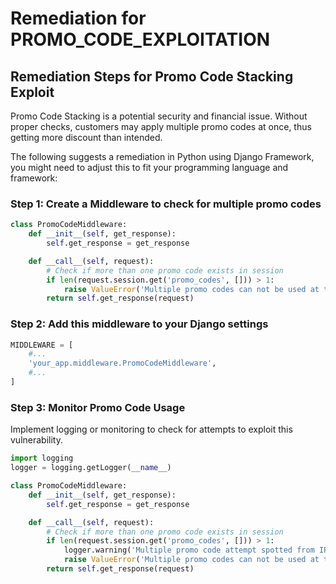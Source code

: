 # Remediation for PROMO_CODE_EXPLOITATION

## Remediation Steps for Promo Code Stacking Exploit

Promo Code Stacking is a potential security and financial issue. Without proper checks, customers may apply multiple promo codes at once, thus getting more discount than intended.

The following suggests a remediation in Python using Django Framework, you might need to adjust this to fit your programming language and framework:

### Step 1: Create a Middleware to check for multiple promo codes

```python
class PromoCodeMiddleware:
    def __init__(self, get_response):
        self.get_response = get_response

    def __call__(self, request):
        # Check if more than one promo code exists in session
        if len(request.session.get('promo_codes', [])) > 1:
            raise ValueError('Multiple promo codes can not be used at the same time. Please remove extra promo codes.')
        return self.get_response(request)
```

### Step 2: Add this middleware to your Django settings

```python
MIDDLEWARE = [
    #...
    'your_app.middleware.PromoCodeMiddleware',
    #...
]
```

### Step 3: Monitor Promo Code Usage

Implement logging or monitoring to check for attempts to exploit this vulnerability. 

```python
import logging
logger = logging.getLogger(__name__)

class PromoCodeMiddleware:
    def __init__(self, get_response):
        self.get_response = get_response

    def __call__(self, request):
        # Check if more than one promo code exists in session
        if len(request.session.get('promo_codes', [])) > 1:
            logger.warning('Multiple promo code attempt spotted from IP: %s', request.META['REMOTE_ADDR'])
            raise ValueError('Multiple promo codes can not be used at the same time. Please remove extra promo codes.')
        return self.get_response(request)
```
